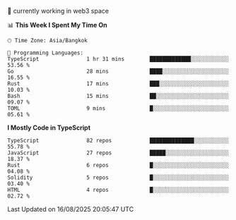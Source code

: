 🔭 currently working in web3 space

<!--START_SECTION:waka-->
📊 **This Week I Spent My Time On** 

```text
🕑︎ Time Zone: Asia/Bangkok

💬 Programming Languages: 
TypeScript               1 hr 31 mins        █████████████░░░░░░░░░░░░   53.56 % 
Go                       28 mins             ████░░░░░░░░░░░░░░░░░░░░░   16.55 % 
Rust                     17 mins             ███░░░░░░░░░░░░░░░░░░░░░░   10.03 % 
Bash                     15 mins             ██░░░░░░░░░░░░░░░░░░░░░░░   09.07 % 
TOML                     9 mins              █░░░░░░░░░░░░░░░░░░░░░░░░   05.61 % 
```

**I Mostly Code in TypeScript** 

```text
TypeScript               82 repos            ██████████████░░░░░░░░░░░   55.78 % 
JavaScript               27 repos            █████░░░░░░░░░░░░░░░░░░░░   18.37 % 
Rust                     6 repos             █░░░░░░░░░░░░░░░░░░░░░░░░   04.08 % 
Solidity                 5 repos             █░░░░░░░░░░░░░░░░░░░░░░░░   03.40 % 
HTML                     4 repos             █░░░░░░░░░░░░░░░░░░░░░░░░   02.72 % 
```




 Last Updated on 16/08/2025 20:05:47 UTC
<!--END_SECTION:waka-->

